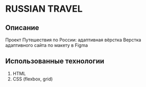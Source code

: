 # RUSSIAN TRAVEL  
## Описание  
Проект Путешествия по России: адаптивная вёрстка
Верстка адаптивного сайта по макету в Figma
## Использованные технологии  
1) HTML
2) CSS (flexbox, grid)